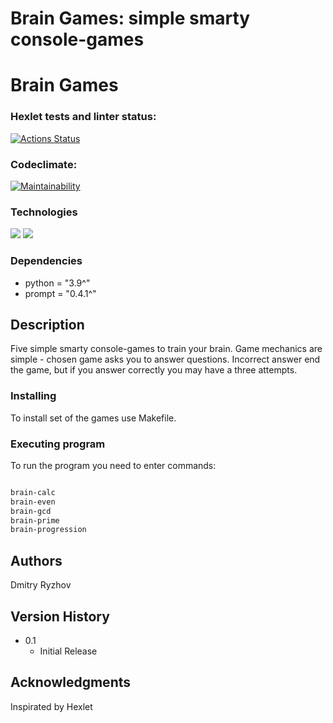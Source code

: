# Brain Games: simple smarty console-games

# Brain Games

### Hexlet tests and linter status:
[![Actions Status](https://github.com/cudini/python-project-49/actions/workflows/hexlet-check.yml/badge.svg)](https://github.com/cudini/python-project-49/actions)
### Codeclimate:
[![Maintainability](https://api.codeclimate.com/v1/badges/e39f8195a4289dc79796/maintainability)](https://codeclimate.com/github/cudini/python-project-49/maintainability)

### Technologies
![](https://img.shields.io/badge/language-python-blue)
![](https://img.shields.io/badge/lybrary-prompt-brightgreen)

### Dependencies

* python = "3.9^"
* prompt = "0.4.1^"
## Description

Five simple smarty console-games to train your brain. Game mechanics are simple -
chosen game asks you to answer questions. Incorrect answer end the game, but if you answer
correctly you may have a three attempts.


### Installing

To install set of the games use Makefile.

### Executing program

To run the program you need to enter commands:

```bash

brain-calc
brain-even
brain-gcd
brain-prime
brain-progression
```


## Authors

Dmitry Ryzhov

## Version History


* 0.1
    * Initial Release

## Acknowledgments


Inspirated by Hexlet
